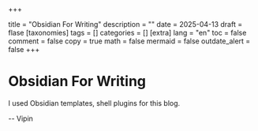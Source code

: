 
+++

title = "Obsidian For Writing"
description = ""
date = 2025-04-13
draft = flase
[taxonomies]
tags = []
categories = []
[extra]
lang = "en"
toc = false
comment = false
copy = true
math = false
mermaid = false
outdate_alert = false
+++
# Obsidian For Writing

I used Obsidian templates, shell plugins for this blog. 

--
Vipin